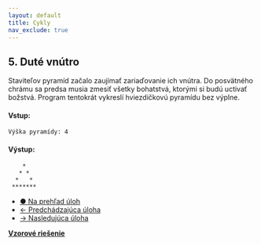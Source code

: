 ```yaml
---
layout: default
title: Cykly
nav_exclude: true
---
```


## 5. Duté vnútro
Staviteľov pyramíd začalo zaujímať zariaďovanie ich vnútra. Do posvätného chrámu sa predsa musia zmesiť všetky bohatstvá, ktorými si budú uctivať božstvá. Program tentokrát vykreslí hviezdičkovú pyramídu bez výplne.

#### Vstup:
```
Výška pyramídy: 4
```

#### Výstup:
```
    *
   * *
  *   *
 *******
```

- [&#9679; Na prehľad úloh](/zbierka-uloh.html)
- [&larr; Predchádzajúca úloha](/coding/beginner/3-chapter/4.html)
- [&rarr; Nasledujúca úloha](/coding/beginner/3-chapter/6.html)

[**Vzorové riešenie**](/coding/beginner/3-chapter/5-solve.html)
